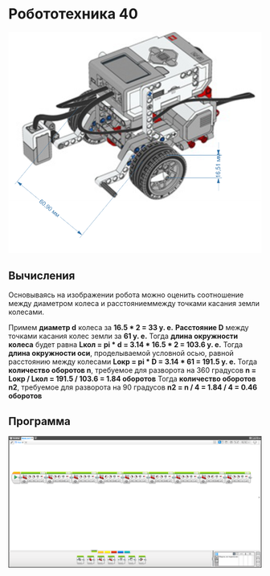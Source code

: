 # Робототехника 40

![условные габариты робота](./screenshot.png)

## Вычисления
Основываясь на изображении робота можно оценить соотношение между диаметром колеса и расстояниеммежду точками касания земли колесами.

Примем __диаметр d__ колеса за **16.5 * 2 = 33 у. е.**
__Расстояние D__ между точками касания колес земли за **61 у. е.**
Тогда __длина окружности колеса__ будет равна **Lкол = pi * d = 3.14 * 16.5 * 2 = 103.6 у. е.**
Тогда __длина окружности оси__, проделываемой условной осью, равной расстоянию между колесами **Lокр = pi * D = 3.14 * 61 = 191.5 у. е.**
Тогда __количество оборотов n__, требуемое для разворота на 360 градусов **n = Lокр / Lкол = 191.5 / 103.6 = 1.84 оборотов**
Тогда __количество оборотов n2__, требуемое для разворота на 90 градусов **n2 = n / 4 = 1.84 / 4 = 0.46 оборотов**  

## Программа

![скриншот программы](./screenshot2.png)
